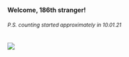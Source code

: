 #### Welcome, 186th stranger!

###### <sup>P.S. counting started approximately in 10.01.21</sup>

<img src="https://kraftwerk28.pp.ua/vcnt.png"></img>
